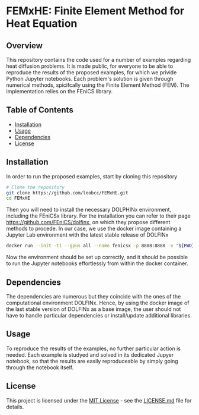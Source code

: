 # FEMxHE: Finite Element Method for Heat Equation

## Overview

This repository contains the code used for a number of examples regarding heat diffusion problems. It is made public, for everyone to be able to reproduce the results of the proposed examples, for which we privide Python Jupyter notebooks. Each problem's solution is given through numerical methods, spicifcally using the Finite Element Method (FEM). The implementation relies on the FEniCS library.

## Table of Contents

- [Installation](#installation)
- [Usage](#usage)
- [Dependencies](#dependencies)
- [License](#license)

## Installation

In order to run the proposed examples, start by cloning this repository

```bash
# Clone the repository
git clone https://github.com/leobcc/FEMxHE.git
cd FEMxHE
```
Then you will need to install the necessary DOLPHINx environment, including the FEniCSx library. For the installation you can refer to their page https://github.com/FEniCS/dolfinx, on which they propose different methods to procede. In our case, we use the docker image containing a Jupyter Lab environment with the latest stable release of DOLFINx

```bash
docker run --init -ti --gpus all --name fenicsx -p 8888:8888 -v "${PWD}:/root/FEMxHE" dolfinx/lab:stable
```
Now the environment should be set up correctly, and it should be possible to run the Jupyter notebooks effortlessly from within the docker container.

## Dependencies

The dependencies are numerous but they coincide with the ones of the computational environment DOLFINx. Hence, by using the docker image of the last stable version of DOLFINx as a base image, the user should not have to handle particular dependencies or install/update additional libraries.  

## Usage

To reproduce the results of the examples, no further particular action is needed. Each example is studyed and solved in its dedicated Jupyer notebook, so that the results are easily reproduceable by simply going through the notebook itself.

## License

This project is licensed under the [MIT License](LICENSE.md) - see the [LICENSE.md](LICENSE.md) file for details.